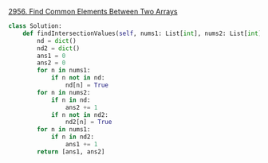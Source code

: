 





[2956. Find Common Elements Between Two Arrays](https://leetcode.cn/problems/find-common-elements-between-two-arrays/)

```python
class Solution:
    def findIntersectionValues(self, nums1: List[int], nums2: List[int]) -> List[int]:
        nd = dict()
        nd2 = dict()
        ans1 = 0
        ans2 = 0
        for n in nums1:
            if n not in nd:
                nd[n] = True
        for n in nums2:
            if n in nd:
                ans2 += 1
            if n not in nd2:
                nd2[n] = True
        for n in nums1:
            if n in nd2:
                ans1 += 1
        return [ans1, ans2]
```

